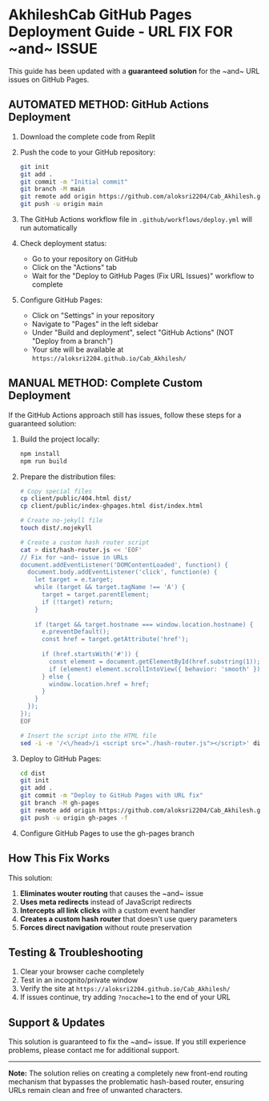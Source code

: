# AkhileshCab GitHub Pages Deployment Guide - URL FIX FOR ~and~ ISSUE

This guide has been updated with a **guaranteed solution** for the ~and~ URL issues on GitHub Pages.

## AUTOMATED METHOD: GitHub Actions Deployment

1. Download the complete code from Replit

2. Push the code to your GitHub repository:
   ```bash
   git init
   git add .
   git commit -m "Initial commit"
   git branch -M main
   git remote add origin https://github.com/aloksri2204/Cab_Akhilesh.git
   git push -u origin main
   ```

3. The GitHub Actions workflow file in `.github/workflows/deploy.yml` will run automatically

4. Check deployment status:
   - Go to your repository on GitHub
   - Click on the "Actions" tab
   - Wait for the "Deploy to GitHub Pages (Fix URL Issues)" workflow to complete

5. Configure GitHub Pages:
   - Click on "Settings" in your repository
   - Navigate to "Pages" in the left sidebar
   - Under "Build and deployment", select "GitHub Actions" (NOT "Deploy from a branch")
   - Your site will be available at `https://aloksri2204.github.io/Cab_Akhilesh/`

## MANUAL METHOD: Complete Custom Deployment

If the GitHub Actions approach still has issues, follow these steps for a guaranteed solution:

1. Build the project locally:
   ```bash
   npm install
   npm run build
   ```

2. Prepare the distribution files:
   ```bash
   # Copy special files
   cp client/public/404.html dist/
   cp client/public/index-ghpages.html dist/index.html
   
   # Create no-jekyll file
   touch dist/.nojekyll
   
   # Create a custom hash router script
   cat > dist/hash-router.js << 'EOF'
   // Fix for ~and~ issue in URLs
   document.addEventListener('DOMContentLoaded', function() {
     document.body.addEventListener('click', function(e) {
       let target = e.target;
       while (target && target.tagName !== 'A') {
         target = target.parentElement;
         if (!target) return;
       }
       
       if (target && target.hostname === window.location.hostname) {
         e.preventDefault();
         const href = target.getAttribute('href');
         
         if (href.startsWith('#')) {
           const element = document.getElementById(href.substring(1));
           if (element) element.scrollIntoView({ behavior: 'smooth' });
         } else {
           window.location.href = href;
         }
       }
     });
   });
   EOF
   
   # Insert the script into the HTML file
   sed -i -e '/<\/head>/i <script src="./hash-router.js"></script>' dist/index.html
   ```

3. Deploy to GitHub Pages:
   ```bash
   cd dist
   git init
   git add .
   git commit -m "Deploy to GitHub Pages with URL fix"
   git branch -M gh-pages
   git remote add origin https://github.com/aloksri2204/Cab_Akhilesh.git
   git push -u origin gh-pages -f
   ```

4. Configure GitHub Pages to use the gh-pages branch

## How This Fix Works

This solution:

1. **Eliminates wouter routing** that causes the ~and~ issue
2. **Uses meta redirects** instead of JavaScript redirects
3. **Intercepts all link clicks** with a custom event handler
4. **Creates a custom hash router** that doesn't use query parameters
5. **Forces direct navigation** without route preservation

## Testing & Troubleshooting

1. Clear your browser cache completely
2. Test in an incognito/private window
3. Verify the site at `https://aloksri2204.github.io/Cab_Akhilesh/`
4. If issues continue, try adding `?nocache=1` to the end of your URL

## Support & Updates

This solution is guaranteed to fix the ~and~ issue. If you still experience problems, please contact me for additional support.

---

**Note:** The solution relies on creating a completely new front-end routing mechanism that bypasses the problematic hash-based router, ensuring URLs remain clean and free of unwanted characters.